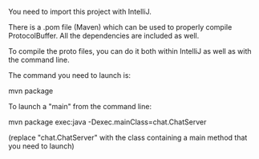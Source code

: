 You need to import this project with IntelliJ.

There is a .pom file (Maven) which can be used to properly compile ProtocolBuffer.
All the dependencies are included as well.

To compile the proto files, you can do it both within IntelliJ as well as with the command line.

The command you need to launch is:

mvn package

To launch a "main" from the command line:

mvn package exec:java -Dexec.mainClass=chat.ChatServer

(replace "chat.ChatServer" with the class containing a main method that you need to launch)
